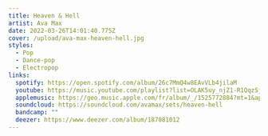 ```yaml
---
title: Heaven & Hell
artist: Ava Max
date: 2022-03-26T14:01:40.775Z
cover: /upload/ava-max-heaven-hell.jpg
styles:
  - Pop
  - Dance-pop
  - Electropop
links:
  spotify: https://open.spotify.com/album/26c7MmQ4w8EAvVLb4jilaM
  youtube: https://music.youtube.com/playlist?list=OLAK5uy_njZ1-R1QqzSjoSWrRNUHb3ONJtdD0YQyM
  applemusic: https://geo.music.apple.com/fr/album/_/1525772884?mt=1&app=music&ls=1&at=1000lHKX&ct=odesli_http&itscg=30200&itsct=odsl_m
  soundcloud: https://soundcloud.com/avamax/sets/heaven-hell
  bandcamp: ""
  deezer: https://www.deezer.com/album/187081012
---
```

